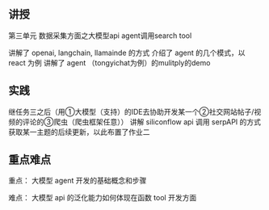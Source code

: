 讲授
-------
第三单元 数据采集方面之大模型api agent调用search tool

讲解了 openai, langchain, llamainde 的方式
介绍了 agent 的几个模式，以 react 为例
讲解了 agent （tongyichat为例）的mulitply的demo


实践
-------
继任务三之后（用①大模型（支持）的IDE去协助开发某一个②社交网站帖子/视频的评论的③爬虫（爬虫框架任意））
讲解 siliconflow api 调用 serpAPI 的方式获取某一主题的后续更新，以此布置了作业二



重点难点
-------
重点：
大模型 agent 开发的基础概念和步骤


难点：
大模型 api 的泛化能力如何体现在函数 tool 开发方面